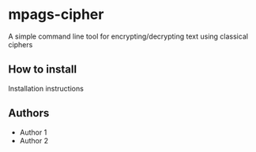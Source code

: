 # mpags-cipher
A simple command line tool for encrypting/decrypting text using classical ciphers

## How to install
Installation instructions

## Authors
- Author 1
- Author 2
